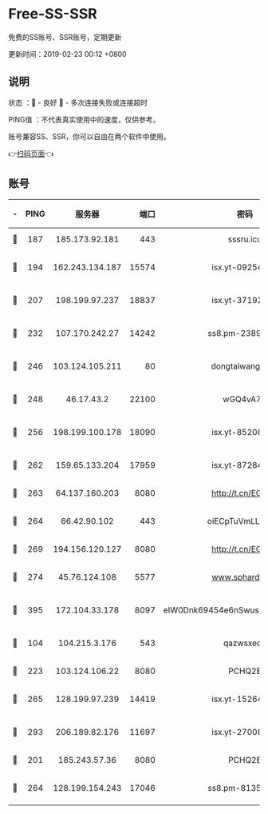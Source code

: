 # Free-SS-SSR

免费的SS账号、SSR账号，定期更新

更新时间：2019-02-23 00:12 +0800

## 说明

状态     ：🙂 - 良好 🙁 - 多次连接失败或连接超时

PING值   ：不代表真实使用中的速度，仅供参考。

账号兼容SS、SSR，你可以自由在两个软件中使用。

👉[扫码页面](https://liesauer.github.io/free-ss-ssr.github.io/)👈

## 账号

|-|PING|服务器|端口|密码|加密方式|区域|
|:----:|:----:|:-----:|-----:|:----:|:----:|:----:|
|🙂|187|185.173.92.181|443|sssru.icu|rc4-md5|RU|
|🙂|194|162.243.134.187|15574|isx.yt-09254887|aes-256-cfb|US|
|🙂|207|198.199.97.237|18837|isx.yt-37192163|aes-256-cfb|US|
|🙂|232|107.170.242.27|14242|ss8.pm-23899495|aes-256-cfb|US|
|🙂|246|103.124.105.211|80|dongtaiwang.com|aes-256-cfb|US|
|🙂|248|46.17.43.2|22100|wGQ4vA7D|aes-256-gcm|RU|
|🙂|256|198.199.100.178|18090|isx.yt-85208704|aes-256-cfb|US|
|🙂|262|159.65.133.204|17959|isx.yt-87284897|aes-256-cfb|SG|
|🙂|263|64.137.160.203|8080|http://t.cn/EGJIyrl|rc4-md5|CA|
|🙂|264|66.42.90.102|443|oiECpTuVmLLxk4Ts|aes-256-cfb|US|
|🙂|269|194.156.120.127|8080|http://t.cn/EGJIyrl|rc4-md5|RU|
|🙂|274|45.76.124.108|5577|www.sphard.com|aes-256-cfb|AU|
|🙂|395|172.104.33.178|8097|eIW0Dnk69454e6nSwuspv9DmS201tQ0D|aes-256-cfb|SG|
|🙂|104|104.215.3.176|543|qazwsxedc|aes-256-gcm|JP|
|🙂|223|103.124.106.22|8080|PCHQ2E|rc4-md5|US|
|🙂|265|128.199.97.239|14419|isx.yt-15264430|aes-256-cfb|SG|
|🙂|293|206.189.82.176|11697|isx.yt-27008665|aes-256-cfb|SG|
|🙁|201|185.243.57.36|8080|PCHQ2E|rc4-md5|US|
|🙁|264|128.199.154.243|17046|ss8.pm-81354782|aes-256-cfb|SG|
